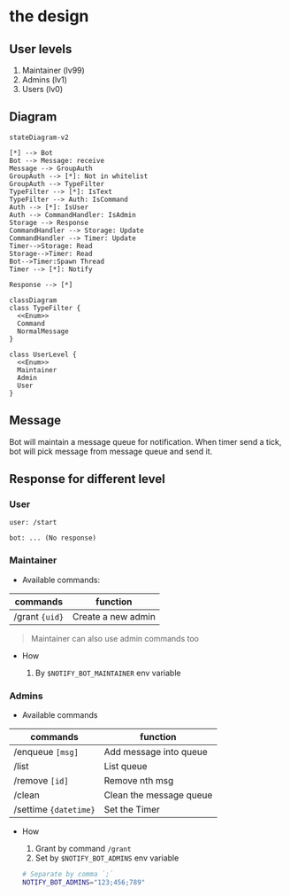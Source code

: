 # the design

## User levels

1. Maintainer (lv99)
2. Admins (lv1)
3. Users (lv0)

## Diagram

```mermaid
stateDiagram-v2

[*] --> Bot
Bot --> Message: receive
Message --> GroupAuth
GroupAuth --> [*]: Not in whitelist
GroupAuth --> TypeFilter
TypeFilter --> [*]: IsText
TypeFilter --> Auth: IsCommand
Auth --> [*]: IsUser
Auth --> CommandHandler: IsAdmin
Storage --> Response
CommandHandler --> Storage: Update
CommandHandler --> Timer: Update
Timer-->Storage: Read
Storage-->Timer: Read
Bot-->Timer:Spawn Thread
Timer --> [*]: Notify

Response --> [*]
```

```mermaid
classDiagram
class TypeFilter {
  <<Enum>>
  Command
  NormalMessage
}

class UserLevel {
  <<Enum>>
  Maintainer
  Admin
  User
}
```

## Message

Bot will maintain a message queue for notification.
When timer send a tick, bot will pick message from message queue and send it.

## Response for different level

### User

```text
user: /start

bot: ... (No response)
```

### Maintainer

- Available commands:

| commands       | function           |
|----------------|--------------------|
| /grant `{uid}` | Create a new admin |

> Maintainer can also use admin commands too

- How

  1. By `$NOTIFY_BOT_MAINTAINER` env variable

### Admins

- Available commands

| commands              | function                |
|-----------------------|-------------------------|
| /enqueue `[msg]`      | Add message into queue  |
| /list                 | List queue              |
| /remove `[id]`        | Remove nth msg          |
| /clean                | Clean the message queue |
| /settime `{datetime}` | Set the Timer           |

- How

  1. Grant by command `/grant`
  2. Set by `$NOTIFY_BOT_ADMINS` env variable
  ```bash
  # Separate by comma `;`
  NOTIFY_BOT_ADMINS="123;456;789"
  ```
